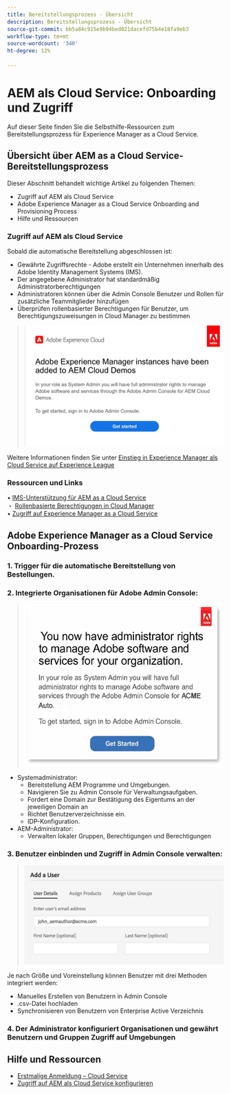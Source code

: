 ```yaml
---
title: Bereitstellungsprozess - Übersicht
description: Bereitstellungsprozess - Übersicht
source-git-commit: bb5a84c915e9b94bed021dacefd75b4e18fa9eb3
workflow-type: tm+mt
source-wordcount: '340'
ht-degree: 12%

---
```



# AEM als Cloud Service: Onboarding und Zugriff

Auf dieser Seite finden Sie die Selbsthilfe-Ressourcen zum Bereitstellungsprozess für Experience Manager as a Cloud Service.

## Übersicht über AEM as a Cloud Service-Bereitstellungsprozess

Dieser Abschnitt behandelt wichtige Artikel zu folgenden Themen:

* Zugriff auf AEM als Cloud Service
* Adobe Experience Manager as a Cloud Service Onboarding and Provisioning Process
* Hilfe und Ressourcen


### Zugriff auf AEM als Cloud Service

Sobald die automatische Bereitstellung abgeschlossen ist:

* Gewährte Zugriffsrechte - Adobe erstellt ein Unternehmen innerhalb des Adobe Identity Management Systems (IMS).
* Der angegebene Administrator hat standardmäßig Administratorberechtigungen
* Administratoren können über die Admin Console Benutzer und Rollen für zusätzliche Teammitglieder hinzufügen
* Überprüfen rollenbasierter Berechtigungen für Benutzer, um Berechtigungszuweisungen in Cloud Manager zu bestimmen

> ![processouview.jpg](./assets/processOverview.jpg)


Weitere Informationen finden Sie unter [Einstieg in Experience Manager als Cloud Service auf Experience League](https://experienceleague.adobe.com/docs/experience-manager-cloud-service/onboarding/home.html?lang=en)

### Ressourcen und Links

• [IMS-Unterstützung für AEM as a Cloud Service](https://experienceleague.adobe.com/docs/experience-manager-cloud-service/security/ims-support.html?lang=de)\
・ [Rollenbasierte Berechtigungen in Cloud Manager](https://experienceleague.adobe.com/docs/experience-manager-cloud-service/onboarding/what-is-required/role-based-permissions.html?lang=en#what-is-required)\
• [Zugriff auf Experience Manager as a Cloud Service](https://experienceleague.adobe.com/docs/experience-manager-cloud-service/onboarding/getting-access/navigation.html?lang=en#getting-access)


## Adobe Experience Manager as a Cloud Service Onboarding-Prozess

### 1. Trigger für die automatische Bereitstellung von Bestellungen.

### 2. Integrierte Organisationen für Adobe Admin Console:

>   ![processouview2.jpg](./assets/processOverview2.jpg)
* Systemadministrator:
   * Bereitstellung AEM Programme und Umgebungen.
   * Navigieren Sie zu Admin Console für Verwaltungsaufgaben.
   * Fordert eine Domain zur Bestätigung des Eigentums an der jeweiligen Domain an
   * Richtet Benutzerverzeichnisse ein.
   * IDP-Konfiguration.
* AEM-Administrator:
   * Verwalten lokaler Gruppen, Berechtigungen und Berechtigungen

### 3. Benutzer einbinden und Zugriff in Admin Console verwalten:

>   ![processouview3.jpg](./assets/processOverview3.jpg)

Je nach Größe und Voreinstellung können Benutzer mit drei Methoden integriert werden:
* Manuelles Erstellen von Benutzern in Admin Console
* .csv-Datei hochladen
* Synchronisieren von Benutzern von Enterprise Active
Verzeichnis

### 4. Der Administrator konfiguriert Organisationen und gewährt Benutzern und Gruppen Zugriff auf Umgebungen

## Hilfe und Ressourcen

* [Erstmalige Anmeldung – Cloud Service](https://experienceleague.adobe.com/docs/experience-manager-cloud-service/onboarding/getting-access/cloud-service-programs/first-time-login.html#getting-access)
* [Zugriff auf AEM als Cloud Service konfigurieren](https://experienceleague.adobe.com/docs/experience-manager-learn/cloud-service/accessing/overview.html?lang=en#accessing)
